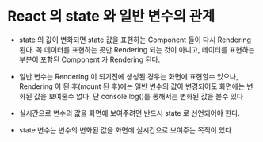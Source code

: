 # React 의 state 와 일반 변수의 관계

- state 의 값이 변화되면 state 값을 표현하는 Component 들이 다시 Rendering 된다. 꼭 데이터를 표현하는 곳만 Rendering 되는 것이 아니고, 데이터를 표현하는 부분이 포함된 Component 가 Rendering 된다.
- 일반 변수는 Rendering 이 되기전에 생성된 경우는 화면에 표현할수 있으나, Rendering 이 된 후(mount 된 후)에는 일반 변수의 값이 변경되어도 화면에는 변화된 값을 보여줄수 없다. 단 console.log()를 통해서는 변화된 값을 볼수 있다
- 실시간으로 변수의 값을 화면에 보여주려면 반드시 state 로 선언되어야 한다.

- state 변수는 변수의 변화된 값을 화면에 실시간으로 보여주는 목적이 있다
